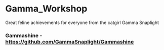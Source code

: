 # Gamma_Workshop
Great feline achievements for everyone from the catgirl Gamma Snaplight

### Gammashine - https://github.com/GammaSnaplight/Gammashine
